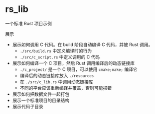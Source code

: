 # rs_lib
一个标准 Rust 项目示例

展示
- 展示如何调用 C 代码。在 build 阶段自动编译 C 代码，并被 Rust 调用。
    - `./src/build.rs` 中定义编译时的行为
    - `./src/c_script.rs` 中定义调用的 C 代码
- 展示如何编译一个 C 项目，然后 Rust 调用编译后的动态链接库
    - `./c_project/` 是一个 C 项目，可以使用 `cmake;make;` 编译它
    - 编译后的动态链接库放入 `./resources`
    - 在 `./src/c_lib.rs` 中调用动态链接库
    - 不同的平台应该重新编译并覆盖，否则可能报错
- 展示如何把数据文件一起打包
- 展示一个标准项目的目录结构
- 展示代码子目录